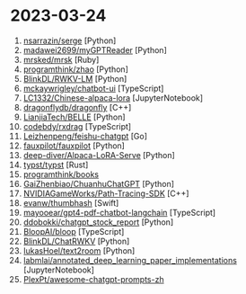 # 2023-03-24

1. [nsarrazin/serge](https://github.com/nsarrazin/serge "A web interface for chatting with Alpaca through llama.cpp. Fully dockerized, with an easy to use API.") [Python]
2. [madawei2699/myGPTReader](https://github.com/madawei2699/myGPTReader "myGPTReader is a slack bot that can read any webpage, ebook or document and summarize it with chatGPT. It can also talk to you via voice using the content in the channel.") [Python]
3. [mrsked/mrsk](https://github.com/mrsked/mrsk "Deploy web apps anywhere.") [Ruby]
4. [programthink/zhao](https://github.com/programthink/zhao "【编程随想】整理的《太子党关系网络》，专门揭露赵国的权贵") [Python]
5. [BlinkDL/RWKV-LM](https://github.com/BlinkDL/RWKV-LM "RWKV is an RNN with transformer-level LLM performance. It can be directly trained like a GPT (parallelizable). So it's combining the best of RNN and transformer - great performance, fast inference, saves VRAM, fast training, infinite ctx_len, and free sentence embedding.") [Python]
6. [mckaywrigley/chatbot-ui](https://github.com/mckaywrigley/chatbot-ui "A ChatGPT clone for running locally in your browser.") [TypeScript]
7. [LC1332/Chinese-alpaca-lora](https://github.com/LC1332/Chinese-alpaca-lora "骆驼:A Chinese finetuned instruction LLaMA. Developed by 陈启源 @ 华中师范大学 & 李鲁鲁 @ 商汤科技 & 冷子昂 @ 商汤科技") [JupyterNotebook]
8. [dragonflydb/dragonfly](https://github.com/dragonflydb/dragonfly "A modern replacement for Redis and Memcached") [C++]
9. [LianjiaTech/BELLE](https://github.com/LianjiaTech/BELLE "BELLE: Bloom-Enhanced Large Language model Engine（开源中文对话大模型-70亿参数）") [Python]
10. [codebdy/rxdrag](https://github.com/codebdy/rxdrag "Design anything based on HTML, 可视化编辑， 设计一切基于HMTL的东西，模块化设计") [TypeScript]
11. [Leizhenpeng/feishu-chatgpt](https://github.com/Leizhenpeng/feishu-chatgpt "🎒飞书 ×（GPT-3.5 + DALL·E + Whisper）= 飞一般的工作体验 🚀 语音对话、角色扮演、多话题讨论、图片创作、表格分析、文档导出 🚀") [Go]
12. [fauxpilot/fauxpilot](https://github.com/fauxpilot/fauxpilot "FauxPilot - an open-source GitHub Copilot server") [Python]
13. [deep-diver/Alpaca-LoRA-Serve](https://github.com/deep-diver/Alpaca-LoRA-Serve "Alpaca-LoRA as Chatbot service") [Python]
14. [typst/typst](https://github.com/typst/typst "A new markup-based typesetting system that is powerful and easy to learn.") [Rust]
15. [programthink/books](https://github.com/programthink/books "【编程随想】收藏的电子书清单（多个学科，含下载链接）") 
16. [GaiZhenbiao/ChuanhuChatGPT](https://github.com/GaiZhenbiao/ChuanhuChatGPT "GUI for ChatGPT API") [Python]
17. [NVIDIAGameWorks/Path-Tracing-SDK](https://github.com/NVIDIAGameWorks/Path-Tracing-SDK "Real-time path tracing library and sample") [C++]
18. [evanw/thumbhash](https://github.com/evanw/thumbhash "A very compact representation of an image placeholder") [Swift]
19. [mayooear/gpt4-pdf-chatbot-langchain](https://github.com/mayooear/gpt4-pdf-chatbot-langchain "GPT4 & LangChain Chatbot for large PDF docs") [TypeScript]
20. [ddobokki/chatgpt_stock_report](https://github.com/ddobokki/chatgpt_stock_report "그날의 증권사 리포트를 챗 gpt를 활용해 요약하는 레포") [Python]
21. [BloopAI/bloop](https://github.com/BloopAI/bloop "bloop is a fast code search engine written in Rust.") [TypeScript]
22. [BlinkDL/ChatRWKV](https://github.com/BlinkDL/ChatRWKV "ChatRWKV is like ChatGPT but powered by RWKV (100% RNN) language model, and open source.") [Python]
23. [lukasHoel/text2room](https://github.com/lukasHoel/text2room "Text2Room generates textured 3D meshes from a given text prompt using 2D text-to-image models.") [Python]
24. [labmlai/annotated_deep_learning_paper_implementations](https://github.com/labmlai/annotated_deep_learning_paper_implementations "🧑‍🏫 59 Implementations/tutorials of deep learning papers with side-by-side notes 📝; including transformers (original, xl, switch, feedback, vit, ...), optimizers (adam, adabelief, ...), gans(cyclegan, stylegan2, ...), 🎮 reinforcement learning (ppo, dqn), capsnet, distillation, ... 🧠") [JupyterNotebook]
25. [PlexPt/awesome-chatgpt-prompts-zh](https://github.com/PlexPt/awesome-chatgpt-prompts-zh "ChatGPT 中文调教指南。各种场景使用指南。学习怎么让它听你的话。") 

